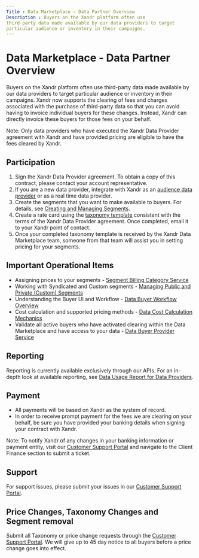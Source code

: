 ```yaml
---
Title : Data Marketplace - Data Partner Overview
Description : Buyers on the Xandr platform often use
third-party data made available by our data providers to target
particular audience or inventory in their campaigns.
---
```



# Data Marketplace - Data Partner Overview



Buyers on the Xandr platform often use
third-party data made available by our data providers to target
particular audience or inventory in their campaigns.
Xandr now supports the clearing of fees and
charges associated with the purchase of third-party data so that you can
avoid having to invoice individual buyers for these changes.
Instead, Xandr can directly invoice these buyers
for those fees on your behalf. 



<div id="ID-0000098f__note_qby_d3w_kwb" 

Note: Only data providers who have
executed the Xandr Data Provider agreement with
Xandr and have provided pricing are eligible to
have the fees cleared by Xandr. 







## Participation

1.  Sign the Xandr Data Provider agreement. To
    obtain a copy of this contract, please contact your account
    representative.
2.  If you are a new data provider, integrate
    with Xandr as an
    <a href="audience-data-integrations.html" class="xref">audience data
    provider</a> or as a real time data provider.
3.  Create the segments that you want to make available to buyers. For
    details, see
    <a href="creating-and-managing-segments.html" class="xref">Creating and
    Managing Segments</a>.
4.  Create a rate card using the <a
    href="attachments/data-marketplace-data-partner-overview/taxonomy-template-new-7-19.xlsx"
    class="xref">taxonomy template</a> consistent with the terms of
    the Xandr Data Provider agreement. Once
    completed, email it to your Xandr point of
    contact.
5.  Once your completed taxonomy template is received by
    the Xandr Data Marketplace team, someone
    from that team will assist you in setting pricing for your segments.





## Important Operational Items

- Assigning prices to your segments
  - <a href="segment-billing-category-service.html" class="xref">Segment
  Billing Category Service</a>
- Working with Syndicated and Custom segments
  - <a href="managing-public-and-private-custom-segments.html"
  class="xref">Managing Public and Private (Custom) Segments</a>
- Understanding the Buyer UI and Workflow
  - <a href="data-buyer-workflow-changes.dita" class="xref"
  target="_blank">Data Buyer Workflow Overview</a>
- Cost calculation and supported pricing methods
  - <a href="data-cost-calculation-mechanics.html" class="xref">Data Cost
  Calculation Mechanics</a>
- Validate all active buyers who have activated clearing within the Data
  Marketplace and have access to your data
  - <a href="data-buyer-provider-service.html" class="xref">Data Buyer
  Provider Service</a>





## Reporting 

Reporting is currently available exclusively through our APIs. For an
in-depth look at available reporting,
see <a href="data-usage-report-for-data-providers.html" class="xref">Data
Usage Report for Data Providers</a>.





## Payment

- All payments will be based on Xandr as the
  system of record.
- In order to receive prompt payment for the fees we are clearing on
  your behalf, be sure you have provided your banking details
  when signing your contract with Xandr.



Note: To notify
Xandr of any changes in your banking information
or payment entity, visit our
<a href="https://help.xandr.com" class="xref" target="_blank">Customer
Support Portal</a> and navigate to the Client Finance section to submit
a ticket.







## Support

For support issues, please submit your issues in our
<a href="https://help.xandr.com" class="xref" target="_blank">Customer
Support Portal</a>.





## Price Changes, Taxonomy Changes and Segment removal

Submit all Taxonomy or price change requests through the
<a href="https://help.xandr.com" class="xref" target="_blank">Customer
Support Portal</a>. We will give up to 45 day notice to all buyers
before a price change goes into effect.






